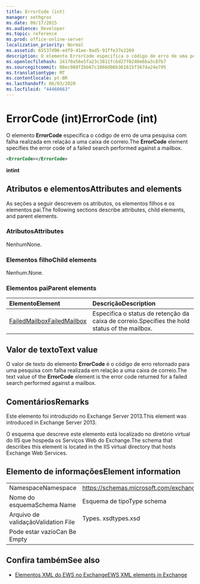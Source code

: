 ```yaml
---
title: ErrorCode (int)
manager: sethgros
ms.date: 09/17/2015
ms.audience: Developer
ms.topic: reference
ms.prod: office-online-server
localization_priority: Normal
ms.assetid: 65537d96-edf9-41ee-9ad5-91ffe37e2269
description: O elemento ErrorCode especifica o código de erro de uma pesquisa com falha realizada em relação a uma caixa de correio.
ms.openlocfilehash: 24170a56e5fa23c3811fcbd27f0240e6ba3c87b7
ms.sourcegitcommit: 88ec988f2bb67c1866d06b361615f3674a24e795
ms.translationtype: MT
ms.contentlocale: pt-BR
ms.lasthandoff: 06/03/2020
ms.locfileid: "44460663"
---
```

# <a name="errorcode-int"></a><span data-ttu-id="925a2-103">ErrorCode (int)</span><span class="sxs-lookup"><span data-stu-id="925a2-103">ErrorCode (int)</span></span>

<span data-ttu-id="925a2-104">O elemento **ErrorCode** especifica o código de erro de uma pesquisa com falha realizada em relação a uma caixa de correio.</span><span class="sxs-lookup"><span data-stu-id="925a2-104">The **ErrorCode** element specifies the error code of a failed search performed against a mailbox.</span></span> 
  
```XML
<ErrorCode></ErrorCode>
```

 <span data-ttu-id="925a2-105">**int**</span><span class="sxs-lookup"><span data-stu-id="925a2-105">**int**</span></span>
## <a name="attributes-and-elements"></a><span data-ttu-id="925a2-106">Atributos e elementos</span><span class="sxs-lookup"><span data-stu-id="925a2-106">Attributes and elements</span></span>

<span data-ttu-id="925a2-107">As seções a seguir descrevem os atributos, os elementos filhos e os elementos pai.</span><span class="sxs-lookup"><span data-stu-id="925a2-107">The following sections describe attributes, child elements, and parent elements.</span></span>
  
### <a name="attributes"></a><span data-ttu-id="925a2-108">Atributos</span><span class="sxs-lookup"><span data-stu-id="925a2-108">Attributes</span></span>

<span data-ttu-id="925a2-109">Nenhum</span><span class="sxs-lookup"><span data-stu-id="925a2-109">None.</span></span>
  
### <a name="child-elements"></a><span data-ttu-id="925a2-110">Elementos filho</span><span class="sxs-lookup"><span data-stu-id="925a2-110">Child elements</span></span>

<span data-ttu-id="925a2-111">Nenhum.</span><span class="sxs-lookup"><span data-stu-id="925a2-111">None.</span></span>
  
### <a name="parent-elements"></a><span data-ttu-id="925a2-112">Elementos pai</span><span class="sxs-lookup"><span data-stu-id="925a2-112">Parent elements</span></span>

|<span data-ttu-id="925a2-113">**Elemento**</span><span class="sxs-lookup"><span data-stu-id="925a2-113">**Element**</span></span>|<span data-ttu-id="925a2-114">**Descrição**</span><span class="sxs-lookup"><span data-stu-id="925a2-114">**Description**</span></span>|
|:-----|:-----|
|[<span data-ttu-id="925a2-115">FailedMailbox</span><span class="sxs-lookup"><span data-stu-id="925a2-115">FailedMailbox</span></span>](failedmailbox.md) <br/> |<span data-ttu-id="925a2-116">Especifica o status de retenção da caixa de correio.</span><span class="sxs-lookup"><span data-stu-id="925a2-116">Specifies the hold status of the mailbox.</span></span>  <br/> |
   
## <a name="text-value"></a><span data-ttu-id="925a2-117">Valor de texto</span><span class="sxs-lookup"><span data-stu-id="925a2-117">Text value</span></span>

<span data-ttu-id="925a2-118">O valor de texto do elemento **ErrorCode** é o código de erro retornado para uma pesquisa com falha realizada em relação a uma caixa de correio.</span><span class="sxs-lookup"><span data-stu-id="925a2-118">The text value of the **ErrorCode** element is the error code returned for a failed search performed against a mailbox.</span></span> 
  
## <a name="remarks"></a><span data-ttu-id="925a2-119">Comentários</span><span class="sxs-lookup"><span data-stu-id="925a2-119">Remarks</span></span>

<span data-ttu-id="925a2-120">Este elemento foi introduzido no Exchange Server 2013.</span><span class="sxs-lookup"><span data-stu-id="925a2-120">This element was introduced in Exchange Server 2013.</span></span>
  
<span data-ttu-id="925a2-121">O esquema que descreve este elemento está localizado no diretório virtual do IIS que hospeda os Serviços Web do Exchange.</span><span class="sxs-lookup"><span data-stu-id="925a2-121">The schema that describes this element is located in the IIS virtual directory that hosts Exchange Web Services.</span></span>
  
## <a name="element-information"></a><span data-ttu-id="925a2-122">Elemento de informações</span><span class="sxs-lookup"><span data-stu-id="925a2-122">Element information</span></span>

|||
|:-----|:-----|
|<span data-ttu-id="925a2-123">Namespace</span><span class="sxs-lookup"><span data-stu-id="925a2-123">Namespace</span></span>  <br/> |https://schemas.microsoft.com/exchange/services/2006/types  <br/> |
|<span data-ttu-id="925a2-124">Nome do esquema</span><span class="sxs-lookup"><span data-stu-id="925a2-124">Schema Name</span></span>  <br/> |<span data-ttu-id="925a2-125">Esquema de tipo</span><span class="sxs-lookup"><span data-stu-id="925a2-125">Type schema</span></span>  <br/> |
|<span data-ttu-id="925a2-126">Arquivo de validação</span><span class="sxs-lookup"><span data-stu-id="925a2-126">Validation File</span></span>  <br/> |<span data-ttu-id="925a2-127">Types. xsd</span><span class="sxs-lookup"><span data-stu-id="925a2-127">types.xsd</span></span>  <br/> |
|<span data-ttu-id="925a2-128">Pode estar vazio</span><span class="sxs-lookup"><span data-stu-id="925a2-128">Can Be Empty</span></span>  <br/> ||
   
## <a name="see-also"></a><span data-ttu-id="925a2-129">Confira também</span><span class="sxs-lookup"><span data-stu-id="925a2-129">See also</span></span>



- [<span data-ttu-id="925a2-130">Elementos XML do EWS no Exchange</span><span class="sxs-lookup"><span data-stu-id="925a2-130">EWS XML elements in Exchange</span></span>](ews-xml-elements-in-exchange.md)

